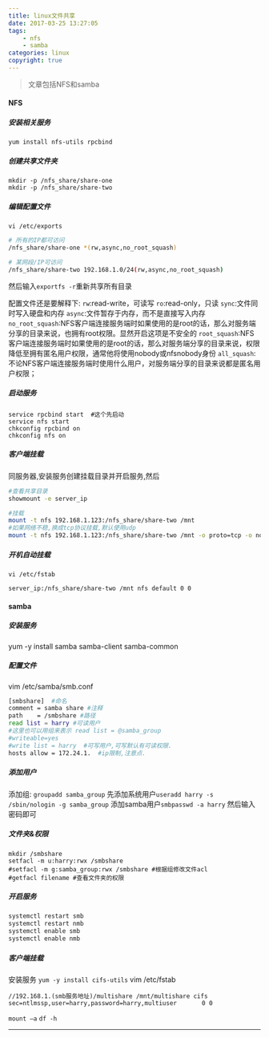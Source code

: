 ```yaml
---
title: linux文件共享
date: 2017-03-25 13:27:05
tags:
    - nfs
    - samba
categories: linux
copyright: true
---
```


> 文章包括NFS和samba


<!--more-->
#### NFS

##### 安装相关服务
```
yum install nfs-utils rpcbind
```

##### 创建共享文件夹
```
mkdir -p /nfs_share/share-one
mkdir -p /nfs_share/share-two
```

##### 编辑配置文件

`vi /etc/exports`
```bash
# 所有的IP都可访问
/nfs_share/share-one *(rw,async,no_root_squash)

# 某网段/IP可访问
/nfs_share/share-two 192.168.1.0/24(rw,async,no_root_squash)
```
然后输入`exportfs -r`重新共享所有目录

配置文件还是要解释下:
`rw`:read-write，可读写
`ro`:read-only，只读
`sync`:文件同时写入硬盘和内存
`async`:文件暂存于内存，而不是直接写入内存
`no_root_squash`:NFS客户端连接服务端时如果使用的是root的话，那么对服务端分享的目录来说，也拥有root权限。显然开启这项是不安全的
`root_squash`:NFS客户端连接服务端时如果使用的是root的话，那么对服务端分享的目录来说，权限降低至拥有匿名用户权限，通常他将使用nobody或nfsnobody身份
`all_squash`:不论NFS客户端连接服务端时使用什么用户，对服务端分享的目录来说都是匿名用户权限；

##### 启动服务

```
service rpcbind start  #这个先启动
service nfs start
chkconfig rpcbind on
chkconfig nfs on
```

##### 客户端挂载
同服务器,安装服务创建挂载目录并开启服务,然后
```bash
#查看共享目录
showmount -e server_ip

#挂载
mount -t nfs 192.168.1.123:/nfs_share/share-two /mnt
#如果网络不稳,换成tcp协议挂载,默认使用udp
mount -t nfs 192.168.1.123:/nfs_share/share-two /mnt -o proto=tcp -o nolock
```

##### 开机自动挂载
```
vi /etc/fstab

server_ip:/nfs_share/share-two /mnt nfs default 0 0
```


#### samba

##### 安装服务

yum -y install samba samba-client samba-common

##### 配置文件
vim /etc/samba/smb.conf
```bash
[smbshare]  #命名
comment = samba share #注释
path    = /smbshare #路径
read list = harry #可读用户
#这里也可以用组来表示 read list = @samba_group
#writeable=yes
#write list = harry  #可写用户,可写默认有可读权限.
hosts allow = 172.24.1.  #ip限制,注意点.

```

##### 添加用户
添加组: `groupadd samba_group`
先添加系统用户`useradd harry -s /sbin/nologin -g samba_group`
添加samba用户`smbpasswd -a harry` 然后输入密码即可

#####  文件夹&权限
```
mkdir /smbshare
setfacl -m u:harry:rwx /smbshare 
#setfacl -m g:samba_group:rwx /smbshare #根据组修改文件acl
#getfacl filename #查看文件夹的权限
```

##### 开启服务
```bash
systemctl restart smb
systemctl restart nmb
systemctl enable smb
systemctl enable nmb
```

##### 客户端挂载

安装服务
`yum -y install cifs-utils`
vim /etc/fstab
```
//192.168.1.(smb服务地址)/multishare /mnt/multishare cifs sec=ntlmssp,user=harry,password=harry,multiuser       0 0
```
`mount –a`
`df -h`

___